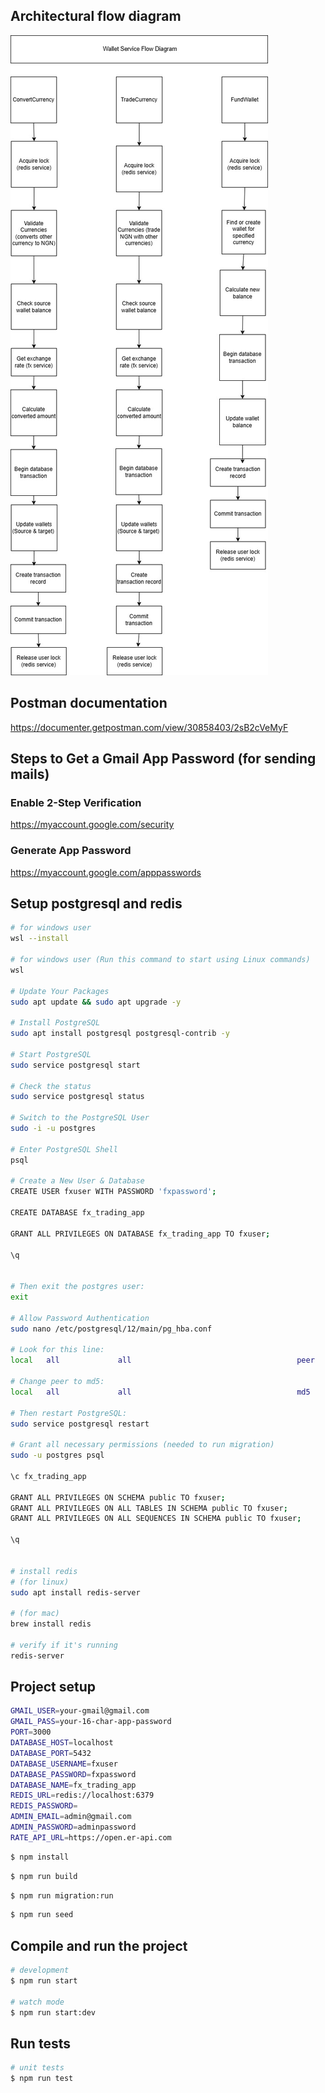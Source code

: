 ## Architectural flow diagram
![Architectural flow diagram](https://github.com/henry-mbamalu/fx-trading-app/blob/master/FX-trading-app.jpg?raw=true)

## Postman documentation
https://documenter.getpostman.com/view/30858403/2sB2cVeMyF

## Steps to Get a Gmail App Password (for sending mails)

### Enable 2-Step Verification
https://myaccount.google.com/security

### Generate App Password
https://myaccount.google.com/apppasswords

## Setup postgresql and redis
```bash
# for windows user 
wsl --install

# for windows user (Run this command to start using Linux commands) 
wsl

# Update Your Packages
sudo apt update && sudo apt upgrade -y

# Install PostgreSQL
sudo apt install postgresql postgresql-contrib -y

# Start PostgreSQL
sudo service postgresql start

# Check the status
sudo service postgresql status

# Switch to the PostgreSQL User
sudo -i -u postgres

# Enter PostgreSQL Shell
psql

# Create a New User & Database
CREATE USER fxuser WITH PASSWORD 'fxpassword';

CREATE DATABASE fx_trading_app

GRANT ALL PRIVILEGES ON DATABASE fx_trading_app TO fxuser;

\q


# Then exit the postgres user:
exit

# Allow Password Authentication 
sudo nano /etc/postgresql/12/main/pg_hba.conf

# Look for this line:
local   all             all                                     peer

# Change peer to md5:
local   all             all                                     md5

# Then restart PostgreSQL:
sudo service postgresql restart

# Grant all necessary permissions (needed to run migration)
sudo -u postgres psql

\c fx_trading_app

GRANT ALL PRIVILEGES ON SCHEMA public TO fxuser;
GRANT ALL PRIVILEGES ON ALL TABLES IN SCHEMA public TO fxuser;
GRANT ALL PRIVILEGES ON ALL SEQUENCES IN SCHEMA public TO fxuser;

\q


# install redis
# (for linux)
sudo apt install redis-server 

# (for mac)
brew install redis 

# verify if it's running
redis-server


```

## Project setup

```bash
GMAIL_USER=your-gmail@gmail.com
GMAIL_PASS=your-16-char-app-password
PORT=3000
DATABASE_HOST=localhost
DATABASE_PORT=5432
DATABASE_USERNAME=fxuser
DATABASE_PASSWORD=fxpassword
DATABASE_NAME=fx_trading_app
REDIS_URL=redis://localhost:6379
REDIS_PASSWORD=
ADMIN_EMAIL=admin@gmail.com
ADMIN_PASSWORD=adminpassword
RATE_API_URL=https://open.er-api.com

```

```bash
$ npm install
```
```bash
$ npm run build
```
```bash
$ npm run migration:run
```
```bash
$ npm run seed
```
## Compile and run the project

```bash
# development
$ npm run start

# watch mode
$ npm run start:dev

```

## Run tests

```bash
# unit tests
$ npm run test
